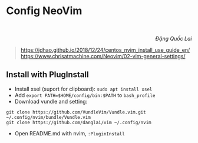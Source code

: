 # Config NeoVim

<br/>
<p align='right'><em>Đặng Quốc Lai</em></p>

> https://jdhao.github.io/2018/12/24/centos_nvim_install_use_guide_en/
> https://www.chrisatmachine.com/Neovim/02-vim-general-settings/

## Install with PlugInstall
- Install xsel (suport for clipboard): `sudo apt install xsel`
- Add `export PATH=$HOME/config/bin:$PATH` to `bash_profile`
- Download vundle and setting: 
```
git clone https://github.com/VundleVim/Vundle.vim.git ~/.config/nvim/bundle/Vundle.vim
git clone https://github.com/danglai/vim ~/.config/nvim
```
- Open README.md with nvim, `:PluginInstall` 


